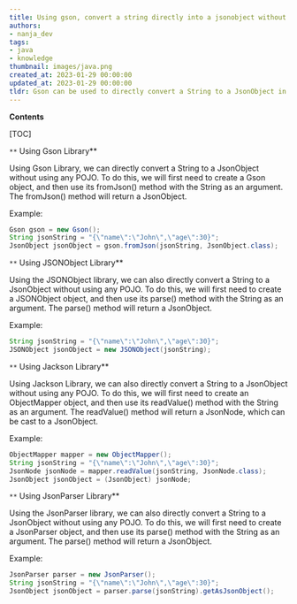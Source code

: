 ```yaml
---
title: Using gson, convert a string directly into a jsonobject without the need for a plain old Java object (pojo)
authors:
- nanja_dev
tags:
- java
- knowledge
thumbnail: images/java.png
created_at: 2023-01-29 00:00:00
updated_at: 2023-01-29 00:00:00
tldr: Gson can be used to directly convert a String to a JsonObject in Java without using a POJO.
---
```


**Contents**

[TOC]

`**` Using Gson Library**

Using Gson Library, we can directly convert a String to a JsonObject without using any POJO. To do this, we will first need to create a Gson object, and then use its fromJson() method with the String as an argument. The fromJson() method will return a JsonObject.

Example:

```java
Gson gson = new Gson();
String jsonString = "{\"name\":\"John\",\"age\":30}";
JsonObject jsonObject = gson.fromJson(jsonString, JsonObject.class);
```

`**` Using JSONObject Library**

Using the JSONObject library, we can also directly convert a String to a JsonObject without using any POJO. To do this, we will first need to create a JSONObject object, and then use its parse() method with the String as an argument. The parse() method will return a JsonObject.

Example:

```java
String jsonString = "{\"name\":\"John\",\"age\":30}";
JSONObject jsonObject = new JSONObject(jsonString);
```

`**` Using Jackson Library**

Using Jackson Library, we can also directly convert a String to a JsonObject without using any POJO. To do this, we will first need to create an ObjectMapper object, and then use its readValue() method with the String as an argument. The readValue() method will return a JsonNode, which can be cast to a JsonObject.

Example:

```java
ObjectMapper mapper = new ObjectMapper();
String jsonString = "{\"name\":\"John\",\"age\":30}";
JsonNode jsonNode = mapper.readValue(jsonString, JsonNode.class);
JsonObject jsonObject = (JsonObject) jsonNode;
```

`**` Using JsonParser Library**

Using the JsonParser library, we can also directly convert a String to a JsonObject without using any POJO. To do this, we will first need to create a JsonParser object, and then use its parse() method with the String as an argument. The parse() method will return a JsonObject.

Example:

```java
JsonParser parser = new JsonParser();
String jsonString = "{\"name\":\"John\",\"age\":30}";
JsonObject jsonObject = parser.parse(jsonString).getAsJsonObject();
```

